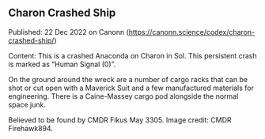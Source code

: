 ## Charon Crashed Ship

Published: 22 Dec 2022 on Canonn (https://canonn.science/codex/charon-crashed-ship/)

Content: This is a crashed Anaconda on Charon in Sol. This persistent crash is marked as “Human Signal (0)”.

On the ground around the wreck are a number of cargo racks that can be shot or cut open with a Maverick Suit and a few manufactured materials for engineering. There is a Caine-Massey cargo pod alongside the normal space junk.

Believed to be found by CMDR Fikus May 3305. Image credit: CMDR Firehawk894.